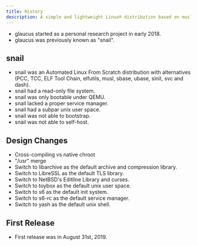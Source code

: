 ```yaml
---
title: History
description: A simple and lightweight Linux® distribution based on musl libc and toybox
---
```


- glaucus started as a personal research project in early 2018.
- glaucus was previously known as "snail".

## snail
- snail was an Automated Linux From Scratch distribution with alternatives (PCC, TCC, ELF Tool Chain, elfutils, musl, sbase, ubase, sinit, svc and dash).
- snail had a read-only file system.
- snail was only bootable under QEMU.
- snail lacked a proper service manager.
- snail had a subpar unix user space.
- snail was not able to bootstrap.
- snail was not able to self-host.

## Design Changes
- Cross-compiling vs native chroot
- "/usr" merge
- Switch to libarchive as the default archive and compression library.
- Switch to LibreSSL as the default TLS library.
- Switch to NetBSD's Editline Library and curses.
- Switch to toybox as the default unix user space.
- Switch to s6 as the default init system.
- Switch to s6-rc as the default service manager.
- Switch to yash as the default unix shell.

## First Release
- First release was in August 31st, 2019.
